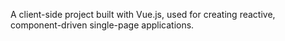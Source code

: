 A client-side project built with Vue.js, used for creating reactive, component-driven single-page applications.